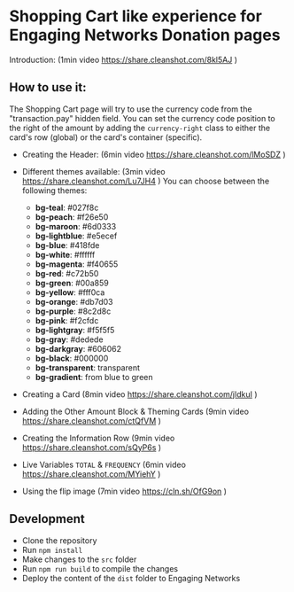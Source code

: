 # Shopping Cart like experience for Engaging Networks Donation pages

Introduction: (1min video https://share.cleanshot.com/8kl5AJ )

## How to use it:

The Shopping Cart page will try to use the currency code from the "transaction.pay" hidden field. You can set the currency code position to the right of the amount by adding the `currency-right` class to either the card's row (global) or the card's container (specific).

- Creating the Header: (6min video https://share.cleanshot.com/lMoSDZ )
- Different themes available: (3min video https://share.cleanshot.com/Lu7JH4 )
  You can choose between the following themes:
  - **bg-teal**: #027f8c
  - **bg-peach**: #f26e50
  - **bg-maroon**: #6d0333
  - **bg-lightblue**: #e5ecef
  - **bg-blue**: #418fde
  - **bg-white**: #ffffff
  - **bg-magenta**: #f40655
  - **bg-red**: #c72b50
  - **bg-green**: #00a859
  - **bg-yellow**: #fff0ca
  - **bg-orange**: #db7d03
  - **bg-purple**: #8c2d8c
  - **bg-pink**: #f2cfdc
  - **bg-lightgray**: #f5f5f5
  - **bg-gray**: #dedede
  - **bg-darkgray**: #606062
  - **bg-black**: #000000
  - **bg-transparent**: transparent
  - **bg-gradient**: from blue to green
- Creating a Card (8min video https://share.cleanshot.com/jldkuI )
- Adding the Other Amount Block & Theming Cards (9min video https://share.cleanshot.com/ctQfVM )
- Creating the Information Row (9min video https://share.cleanshot.com/sQyP6s )
- Live Variables `TOTAL` & `FREQUENCY` (6min video https://share.cleanshot.com/MYiehY )

- Using the flip image (7min video https://cln.sh/OfG9on )

## Development

- Clone the repository
- Run `npm install`
- Make changes to the `src` folder
- Run `npm run build` to compile the changes
- Deploy the content of the `dist` folder to Engaging Networks
